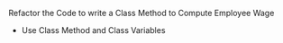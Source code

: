 Refactor the Code
to write a Class
Method to Compute
Employee Wage
- Use Class Method and Class Variables